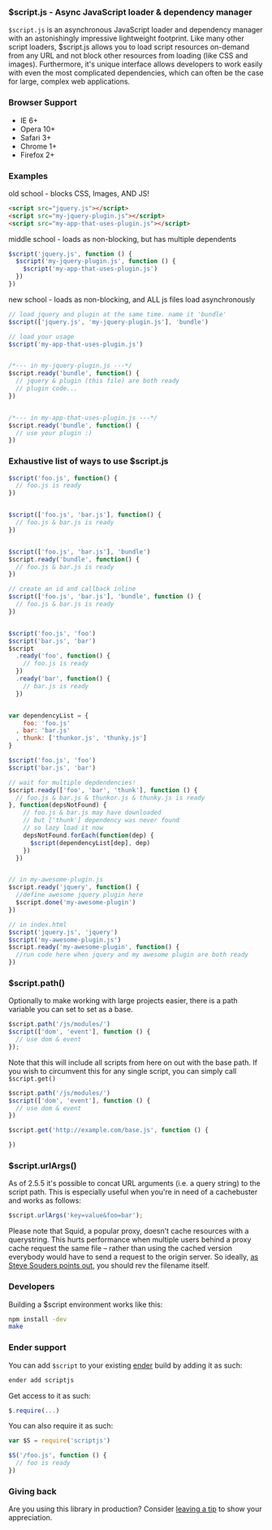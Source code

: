 ### $script.js - Async JavaScript loader & dependency manager

`$script.js` is an asynchronous JavaScript loader and dependency manager with an astonishingly impressive lightweight footprint. Like many other script loaders, $script.js allows you to load script resources on-demand from any URL and not block other resources from loading (like CSS and images). Furthermore, it's unique interface allows developers to work easily with even the most complicated dependencies, which can often be the case for large, complex web applications.

### Browser Support

  * IE 6+
  * Opera 10+
  * Safari 3+
  * Chrome 1+
  * Firefox 2+

### Examples


old school - blocks CSS, Images, AND JS!

``` html
<script src="jquery.js"></script>
<script src="my-jquery-plugin.js"></script>
<script src="my-app-that-uses-plugin.js"></script>
```

middle school - loads as non-blocking, but has multiple dependents

``` js
$script('jquery.js', function () {
  $script('my-jquery-plugin.js', function () {
    $script('my-app-that-uses-plugin.js')
  })
})
```

new school - loads as non-blocking, and ALL js files load asynchronously

``` js
// load jquery and plugin at the same time. name it 'bundle'
$script(['jquery.js', 'my-jquery-plugin.js'], 'bundle')

// load your usage
$script('my-app-that-uses-plugin.js')


/*--- in my-jquery-plugin.js ---*/
$script.ready('bundle', function() {
  // jquery & plugin (this file) are both ready
  // plugin code...
})


/*--- in my-app-that-uses-plugin.js ---*/
$script.ready('bundle', function() {
  // use your plugin :)
})
```

### Exhaustive list of ways to use $script.js

``` js
$script('foo.js', function() {
  // foo.js is ready
})


$script(['foo.js', 'bar.js'], function() {
  // foo.js & bar.js is ready
})


$script(['foo.js', 'bar.js'], 'bundle')
$script.ready('bundle', function() {
  // foo.js & bar.js is ready
})

// create an id and callback inline
$script(['foo.js', 'bar.js'], 'bundle', function () {
  // foo.js & bar.js is ready
})


$script('foo.js', 'foo')
$script('bar.js', 'bar')
$script
  .ready('foo', function() {
    // foo.js is ready
  })
  .ready('bar', function() {
    // bar.js is ready
  })


var dependencyList = {
    foo: 'foo.js'
  , bar: 'bar.js'
  , thunk: ['thunkor.js', 'thunky.js']
}

$script('foo.js', 'foo')
$script('bar.js', 'bar')

// wait for multiple depdendencies!
$script.ready(['foo', 'bar', 'thunk'], function () {
  // foo.js & bar.js & thunkor.js & thunky.js is ready
}, function(depsNotFound) {
    // foo.js & bar.js may have downloaded
    // but ['thunk'] dependency was never found
    // so lazy load it now
    depsNotFound.forEach(function(dep) {
      $script(dependencyList[dep], dep)
    })
  })


// in my-awesome-plugin.js
$script.ready('jquery', function() {
  //define awesome jquery plugin here
  $script.done('my-awesome-plugin')
})

// in index.html
$script('jquery.js', 'jquery')
$script('my-awesome-plugin.js')
$script.ready('my-awesome-plugin', function() {
  //run code here when jquery and my awesome plugin are both ready
})
```

### $script.path()

Optionally to make working with large projects easier, there is a path variable you can set to set as a base.

``` js
$script.path('/js/modules/')
$script(['dom', 'event'], function () {
  // use dom & event
});
```

Note that this will include all scripts from here on out with the base path. If you wish to circumvent this for any single script, you can simply call <code>$script.get()</code>

``` js
$script.path('/js/modules/')
$script(['dom', 'event'], function () {
  // use dom & event
})

$script.get('http://example.com/base.js', function () {

})
```

### $script.urlArgs()
As of 2.5.5 it's possible to concat URL arguments (i.e. a query string) to the script path.
This is especially useful when you're in need of a cachebuster and works as follows:

```js
$script.urlArgs('key=value&foo=bar');
``` 

Please note that Squid, a popular proxy, doesn’t cache resources with a querystring. This hurts performance when multiple users behind a proxy cache request the same file – rather than using the cached version everybody would have to send a request to the origin server. So ideally, [as Steve Souders points out](http://www.stevesouders.com/blog/2008/08/23/revving-filenames-dont-use-querystring/), you should rev the filename itself.

### Developers

Building a $script environment works like this:

``` sh
npm install -dev
make
```

### Ender support

You can add `$script` to your existing [ender](http://enderjs.com) build by adding it as such:

``` sh
ender add scriptjs
```

Get access to it as such:

``` js
$.require(...)
```

You can also require it as such:

``` js
var $S = require('scriptjs')

$S('/foo.js', function () {
  // foo is ready
})
```

### Giving back
Are you using this library in production? Consider [leaving a tip](https://www.gittip.com/ded) to show your appreciation.
